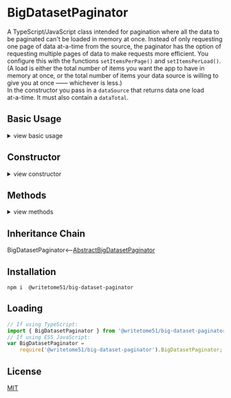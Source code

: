 # BigDatasetPaginator

 A TypeScript/JavaScript class intended for pagination where all the data to  
 be paginated can't be loaded in memory at once. Instead of only requesting  
 one page of data at-a-time from the source, the paginator has the option of  
 requesting multiple pages of data to make requests more efficient.  You  
 configure this with the functions `setItemsPerPage()` and `setItemsPerLoad()`.  
 (A load is either the total number of items you want the app to have in  
 memory at once, or the total number of items your data source is willing to  
 give you at once —— whichever is less.)  
 In the constructor you pass in a `dataSource` that returns data one load  
 at-a-time.  It must also contain a `dataTotal`.


## Basic Usage
<details>
<summary>view basic usage</summary>

```ts
// Get an instance (see constructor for dataSource details):
let paginator = new BigDatasetPaginator(dataSource);

// Configure:
paginator.setItemsPerPage(10);
paginator.setItemsPerLoad(200);

// itemsPerLoad / itemsPerPage must divide evenly.  If they don't,
// itemsPerLoad will automatically lower until they do:
paginator.setItemsPerPage(15);
paginator.getItemsPerLoad(); // --> 195

// Show the first page:
await paginator.resetToFirstPage();
console.log(paginator.getCurrentPage()); // `[item1, item2, item3, item4,...]`

// Jump to different page:
await paginator.setCurrentPageNumber(5);
```
</details>


## Constructor
<details>
<summary>view constructor</summary>

```ts
constructor(
    dataSource: {
    
        // The number of items `getLoad()` returns must match `itemsPerLoad`.  If
        // `isLastLoad` is true, it must only return the remaining items in the dataset
        // and ignore itemsPerLoad.
    
        getLoad: (
            loadNumber: number, itemsPerLoad: number, isLastLoad: boolean
        ) => Promise<any[]>;
    
        // `dataTotal`: number of items in entire dataset, not the load.
        // This must stay accurate after actions that change the total, such as searches.
    
        dataTotal: number;
    }
)
```
</details>


## Methods
<details>
<summary>view methods</summary>

```ts
setItemsPerLoad(num): void
    // itemsPerLoad / itemsPerPage must divide evenly.  If they don't,
    // itemsPerLoad will automatically lower until they do.

getItemsPerLoad(): number

setItemsPerPage(num): void

getItemsPerPage(): number

setCurrentPageNumber(num): Promise<void>
    // changes the page.

getCurrentPageNumber(): number

resetToFirstPage(): Promise<void>
    // Intended to be called after the order of the dataset changes 
    // (like after sorting), or after the total number of items changes 
    // (like after a search).

getCurrentPage(): any[]

getTotalPages(): number
```
</details>


## Inheritance Chain

BigDatasetPaginator<--[AbstractBigDatasetPaginator](https://github.com/writetome51/abstract-big-dataset-paginator#abstractbigdatasetpaginator)


## Installation
`npm i  @writetome51/big-dataset-paginator`


## Loading
```ts
// If using TypeScript:
import { BigDatasetPaginator } from '@writetome51/big-dataset-paginator';
// If using ES5 JavaScript:
var BigDatasetPaginator = 
    require('@writetome51/big-dataset-paginator').BigDatasetPaginator;
```


## License
[MIT](https://choosealicense.com/licenses/mit/)
